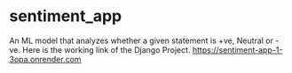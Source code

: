 # sentiment_app
An ML model that analyzes whether a given statement is +ve, Neutral or -ve.
Here is the working link of the Django Project.
https://sentiment-app-1-3opa.onrender.com
